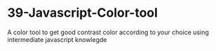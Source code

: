 # 39-Javascript-Color-tool
 A color tool to get good contrast color according to your choice using intermediate javascript knowlegde
